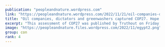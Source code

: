 ```yaml
---
publication: "peopleandnature.wordpress.com"
link: "https://peopleandnature.wordpress.com/2022/11/21/oil-companies-dictators-and-greenwashers-captured-cop27-hope-lies-in-movements-outside-the-talks/"
title: "Oil companies, dictators and greenwashers captured COP27. Hope lies in movements outside the talks"
excerpt: "This assessment of COP27 was published by Truthout on Friday, and the agreement struck yesterday doesn’t change the main points. Headlines yesterday welcomed the fund for loss and damage – but so f…"
image: "https://peopleandnature.files.wordpress.com/2022/11/egypt2.png"
group: con
rank: 4
---
```

